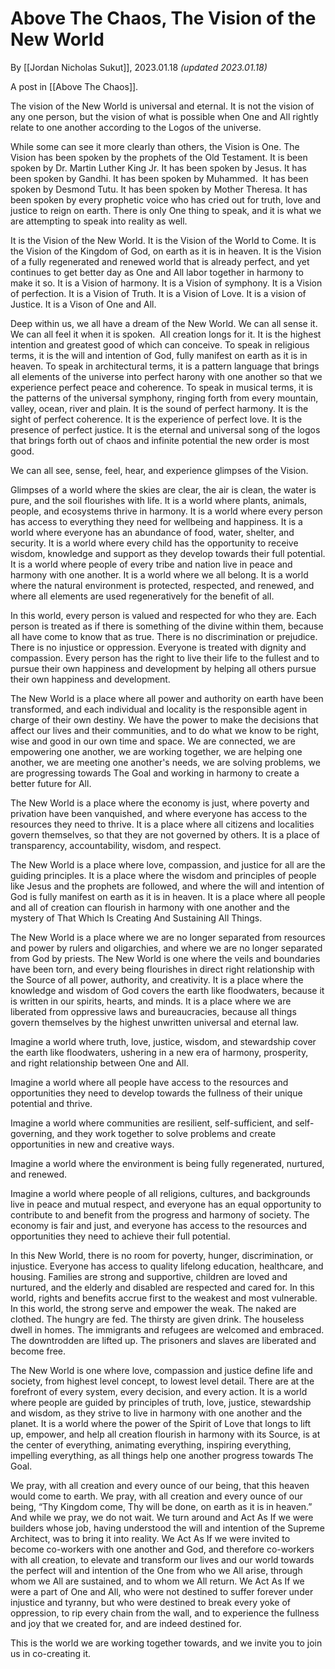 # Above The Chaos, The Vision of the New World
By [[Jordan Nicholas Sukut]], 2023.01.18 _(updated 2023.01.18)_

A post in [[Above The Chaos]].

The vision of the New World is universal and eternal. It is not the vision of any one person, but the vision of what is possible when One and All rightly relate to one another according to the Logos of the universe.

While some can see it more clearly than others, the Vision is One. The Vision has been spoken by the prophets of the Old Testament. It is been spoken by Dr. Martin Luther King Jr. It has been spoken by Jesus. It has been spoken by Gandhi. It has been spoken by Muhammed.  It has been spoken by Desmond Tutu. It has been spoken by Mother Theresa. It has been spoken by every prophetic voice who has cried out for truth, love and justice to reign on earth. There is only One thing to speak, and it is what we are attempting to speak into reality as well.

It is the Vision of the New World. It is the Vision of the World to Come. It is the Vision of the Kingdom of God, on earth as it is in heaven. It is the Vision of a fully regenerated and renewed world that is already perfect, and yet continues to get better day as One and All labor together in harmony to make it so. It is a Vision of harmony. It is a Vision of symphony. It is a Vision of perfection. It is a Vision of Truth. It is a Vision of Love. It is a vision of Justice. It is a Vison of One and All.

Deep within us, we all have a dream of the New World. We can all sense it. We can all feel it when it is spoken.  All creation longs for it. It is the highest intention and greatest good of which can conceive. To speak in religious terms, it is the will and intention of God, fully manifest on earth as it is in heaven. To speak in architectural terms, it is a pattern language that brings all elements of the universe into perfect harony with one another so that we experience perfect peace and coherence. To speak in musical terms, it is the patterns of the universal symphony, ringing forth from every mountain, valley, ocean, river and plain. It is the sound of perfect harmony. It is the sight of perfect coherence. It is the experience of perfect love. It is the presence of perfect justice. It is the eternal and universal song of the logos that brings forth out of chaos and infinite potential the new order is most good.

We can all see, sense, feel, hear, and experience glimpses of the Vision.

Glimpses of a world where the skies are clear, the air is clean, the water is pure, and the soil flourishes with life. It is a world where plants, animals, people, and ecosystems thrive in harmony. It is a world where every person has access to everything they need for wellbeing and happiness. It is a world where everyone has an abundance of food, water, shelter, and security. It is a world where every child has the opportunity to receive wisdom, knowledge and support as they develop towards their full potential. It is a world where people of every tribe and nation live in peace and harmony with one another. It is a world where we all belong. It is a world where the natural environment is protected, respected, and renewed, and where all elements are used regeneratively for the benefit of all.

In this world, every person is valued and respected for who they are. Each person is treated as if there is something of the divine within them, because all have come to know that as true. There is no discrimination or prejudice. There is no injustice or oppression. Everyone is treated with dignity and compassion. Every person has the right to live their life to the fullest and to pursue their own happiness and development by helping all others pursue their own happiness and development.

The New World is a place where all power and authority on earth have been transformed, and each individual and locality is the responsible agent in charge of their own destiny. We have the power to make the decisions that affect our lives and their communities, and to do what we know to be right, wise and good in our own time and space. We are connected, we are empowering one another, we are working together, we are helping one another, we are meeting one another's needs, we are solving problems, we are progressing towards The Goal and working in harmony to create a better future for All.

The New World is a place where the economy is just, where poverty and privation have been vanquished, and where everyone has access to the resources they need to thrive. It is a place where all citizens and localities govern themselves, so that they are not governed by others. It is a place of transparency, accountability, wisdom, and respect.

The New World is a place where love, compassion, and justice for all are the guiding principles. It is a place where the wisdom and principles of people like Jesus and the prophets are followed, and where the will and intention of God is fully manifest on earth as it is in heaven. It is a place where all people and all of creation can flourish in harmony with one another and the mystery of That Which Is Creating And Sustaining All Things.

The New World is a place where we are no longer separated from resources and power by rulers and oligarchies, and where we are no longer separated from God by priests. The New World is one where the veils and boundaries have been torn, and every being flourishes in direct right relationship with the Source of all power, authority, and creativity. It is a place where the knowledge and wisdom of God covers the earth like floodwaters, because it is written in our spirits, hearts, and minds. It is a place where we are liberated from oppressive laws and bureaucracies, because all things govern themselves by the highest unwritten universal and eternal law.

Imagine a world where truth, love, justice, wisdom, and stewardship cover the earth like floodwaters, ushering in a new era of harmony, prosperity, and right relationship between One and All.

Imagine a world where all people have access to the resources and opportunities they need to develop towards the fullness of their unique potential and thrive.

Imagine a world where communities are resilient, self-sufficient, and self-governing, and they work together to solve problems and create opportunities in new and creative ways.

Imagine a world where the environment is being fully regenerated, nurtured, and renewed.

Imagine a world where people of all religions, cultures, and backgrounds live in peace and mutual respect, and everyone has an equal opportunity to contribute to and benefit from the progress and harmony of society. The economy is fair and just, and everyone has access to the resources and opportunities they need to achieve their full potential.

In this New World, there is no room for poverty, hunger, discrimination, or injustice. Everyone has access to quality lifelong education, healthcare, and housing. Families are strong and supportive, children are loved and nurtured, and the elderly and disabled are respected and cared for. In this world, rights and benefits accrue first to the weakest and most vulnerable. In this world, the strong serve and empower the weak. The naked are clothed. The hungry are fed. The thirsty are given drink. The houseless dwell in homes. The immigrants and refugees are welcomed and embraced. The downtrodden are lifted up. The prisoners and slaves are liberated and become free.

The New World is one where love, compassion and justice define life and society, from highest level concept, to lowest level detail. There are at the forefront of every system, every decision, and every action. It is a world where people are guided by principles of truth, love, justice, stewardship and wisdom, as they strive to live in harmony with one another and the planet. It is a world where the power of the Spirit of Love that longs to lift up, empower, and help all creation flourish in harmony with its Source, is at the center of everything, animating everything, inspiring everything, impelling everything, as all things help one another progress towards The Goal.

We pray, with all creation and every ounce of our being, that this heaven would come to earth. We pray, with all creation and every ounce of our being, “Thy Kingdom come, Thy will be done, on earth as it is in heaven.” And while we pray, we do not wait. We turn around and Act As If we were builders whose job, having understood the will and intention of the Supreme Architect, was to bring it into reality. We Act As If we were invited to become co-workers with one another and God, and therefore co-workers with all creation, to elevate and transform our lives and our world towards the perfect will and intention of the One from who we All arise, through whom we All are sustained, and to whom we All return. We Act As If we were a part of One and All, who were not destined to suffer forever under injustice and tyranny, but who were destined to break every yoke of oppression, to rip every chain from the wall, and to experience the fullness and joy that we created for, and are indeed destined for.

This is the world we are working together towards, and we invite you to join us in co-creating it.

